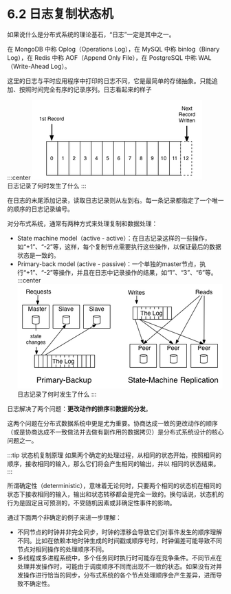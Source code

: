 # 6.2 日志复制状态机

如果说什么是分布式系统的理论基石，“日志”一定是其中之一。

在 MongoDB 中称 Oplog（Operations Log），在 MySQL 中称 binlog（Binary Log），在 Redis 中称 AOF（Append Only File），在 PostgreSQL 中称 WAL（Write-Ahead Log）。

这里的日志与平时应用程序中打印的日志不同，它是最简单的存储抽象。只能追加、按照时间完全有序的记录序列。日志看起来的样子

:::center
  ![](../assets/log.png) <br/>
  日志记录了何时发生了什么
:::

在日志的末尾添加记录，读取日志记录则从左到右。每一条记录都指定了一个唯一的顺序的日志记录编号。


对分布式系统，通常有两种方式来处理复制和数据处理：

- State machine model（active - active）：在日志记录这样的一些操作，如“+1”、“-2”等，这样，每个复制节点需要执行这些操作，以保证最后的数据状态是一致的。
- Primary-back model (active - passive)：一个单独的master节点，执行“+1”、“-2”等操作，并且在日志中记录操作的结果，如“1”、“3”、“6”等。
:::center
  ![](../assets/active_and_passive_arch.png) <br/>
  日志记录了何时发生了什么
:::

日志解决了两个问题：**更改动作的排序**和**数据的分发**。

这两个问题在分布式数据系统中更是尤为重要。协商达成一致的更改动作的顺序（或是协商达成不一致做法并去做有副作用的数据拷贝）是分布式系统设计的核心问题之一。


:::tip 状态机复制原理
如果两个确定的处理过程，从相同的状态开始，按照相同的顺序，接收相同的输入，那么它们将会产生相同的输出，并以 相同的状态结束。
:::

所谓确定性（deterministic），意味着无论何时，只要两个相同的状态机在相同的状态下接收相同的输入，输出和状态转移都会是完全一致的。换句话说，状态机的行为是固定且可预测的，不受随机因素或非确定性事件的影响。

通过下面两个非确定的例子来进一步理解：

- 不同节点的时钟并非完全同步，时钟的漂移会导致它们对事件发生的顺序理解不同。比如在依赖本地时钟生成的时间戳或顺序号时，时钟偏差可能导致不同节点对相同操作的处理顺序不同。
- 多线程或多进程系统中，多个任务同时执行时可能存在竞争条件。不同节点在处理并发操作时，可能由于调度顺序不同而出现不一致的状态。如果没有对并发操作进行恰当的同步，分布式系统的各个节点处理顺序会产生差异，进而导致不确定性。